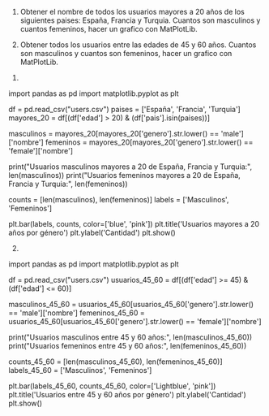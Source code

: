 1. Obtener el nombre de todos los usuarios mayores a 20 años de los siguientes paises: España, Francia y Turquia. Cuantos son masculinos y cuantos femeninos, hacer un grafico con MatPlotLib.

2. Obtener todos los usuarios entre las edades de 45 y 60 años. Cuantos son masculinos y cuantos son femeninos, hacer un grafico con MatPlotLib.



1)
import pandas as pd
import matplotlib.pyplot as plt

df = pd.read_csv("users.csv")
paises = ['España', 'Francia', 'Turquia']
mayores_20 = df[(df['edad'] > 20) & (df['pais'].isin(paises))]

masculinos = mayores_20[mayores_20['genero'].str.lower() == 'male']['nombre']
femeninos = mayores_20[mayores_20['genero'].str.lower() == 'female']['nombre']

print("Usuarios masculinos mayores a 20 de España, Francia y Turquia:", len(masculinos))
print("Usuarios femeninos mayores a 20 de España, Francia y Turquia:", len(femeninos))

counts = [len(masculinos), len(femeninos)]
labels = ['Masculinos', 'Femeninos']

plt.bar(labels, counts, color=['blue', 'pink'])
plt.title('Usuarios mayores a 20 años por género')
plt.ylabel('Cantidad')
plt.show()



2)
import pandas as pd
import matplotlib.pyplot as plt

df = pd.read_csv("users.csv")
usuarios_45_60 = df[(df['edad'] >= 45) & (df['edad'] <= 60)]

masculinos_45_60 = usuarios_45_60[usuarios_45_60['genero'].str.lower() == 'male']['nombre']
femeninos_45_60 = usuarios_45_60[usuarios_45_60['genero'].str.lower() == 'female']['nombre']

print("Usuarios masculinos entre 45 y 60 años:", len(masculinos_45_60))
print("Usuarios femeninos entre 45 y 60 años:", len(femeninos_45_60))

counts_45_60 = [len(masculinos_45_60), len(femeninos_45_60)]
labels_45_60 = ['Masculinos', 'Femeninos']

plt.bar(labels_45_60, counts_45_60, color=['Lightblue', 'pink'])
plt.title('Usuarios entre 45 y 60 años por género')
plt.ylabel('Cantidad')
plt.show()
